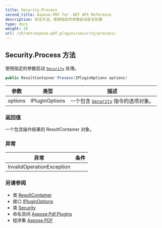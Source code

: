 ```yaml
---
title: Security.Process
second_title: Aspose.PDF for .NET API Reference
description: 安全方法。使用指定的参数启动安全处理
type: docs
weight: 20
url: /zh/net/aspose.pdf.plugins/security/process/
---
```

## Security.Process 方法

使用指定的参数启动 [`Security`](../) 处理。

```csharp
public ResultContainer Process(IPluginOptions options)
```

| 参数 | 类型 | 描述 |
| --- | --- | --- |
| options | IPluginOptions | 一个包含 [`Security`](../) 指令的选项对象。 |

### 返回值

一个包含操作结果的 ResultContainer 对象。

### 异常

| 异常 | 条件 |
| --- | --- |
| InvalidOperationException |  |

### 另请参阅

* 类 [ResultContainer](../../resultcontainer/)
* 接口 [IPluginOptions](../../ipluginoptions/)
* 类 [Security](../)
* 命名空间 [Aspose.Pdf.Plugins](../../../aspose.pdf.plugins/)
* 程序集 [Aspose.PDF](../../../)